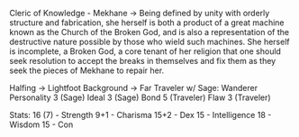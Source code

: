 Cleric of Knowledge - Mekhane
    -> Being defined by unity with orderly structure and fabrication, she herself is both a product of a great machine known as the Church of the Broken God, and is also a representation of the destructive nature possible by those who wield such machines. She herself is incomplete, a Broken God, a core tenant of her religion that one should seek resolution to accept the breaks in themselves and fix them as they seek the pieces of Mekhane to repair her.

Halfing
    -> Lightfoot
Background
    -> Far Traveler w/ Sage:
        Wanderer
        Personality 3 (Sage)
        Ideal 3 (Sage)
        Bond 5 (Traveler)
        Flaw 3 (Traveler)

Stats: 
16 (7) - Strength
9+1 - Charisma
15+2 - Dex
15 - Intelligence
18 - Wisdom
15 - Con
